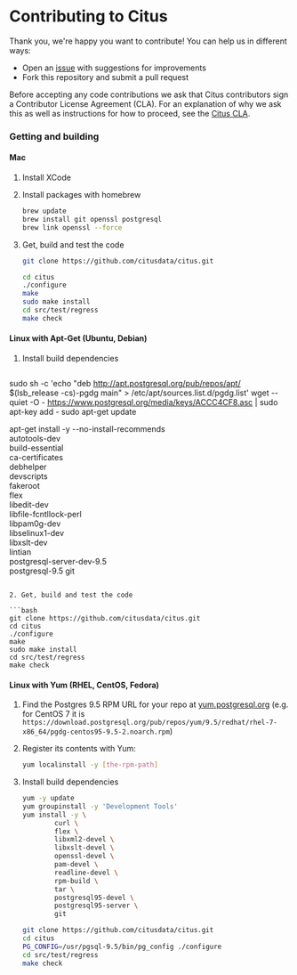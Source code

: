 # Contributing to Citus

Thank you, we're happy you want to contribute! You can help us in
different ways:

* Open an [issue](https://github.com/citusdata/citus/issues) with
  suggestions for improvements
* Fork this repository and submit a pull request

Before accepting any code contributions we ask that Citus contributors
sign a Contributor License Agreement (CLA). For an explanation of
why we ask this as well as instructions for how to proceed, see the
[Citus CLA](https://www.citusdata.com/community/CLA).

### Getting and building

#### Mac

1. Install XCode
2. Install packages with homebrew

   ```bash
   brew update
   brew install git openssl postgresql
   brew link openssl --force
   ```

3. Get, build and test the code

   ```bash
   git clone https://github.com/citusdata/citus.git

   cd citus
   ./configure
   make
   sudo make install
   cd src/test/regress
   make check
   ```

#### Linux with Apt-Get (Ubuntu, Debian)

1. Install build dependencies

   ```bash
  sudo sh -c 'echo "deb http://apt.postgresql.org/pub/repos/apt/ $(lsb_release -cs)-pgdg main" > /etc/apt/sources.list.d/pgdg.list'
  wget --quiet -O - https://www.postgresql.org/media/keys/ACCC4CF8.asc | sudo apt-key add -
  sudo apt-get update

  apt-get install -y --no-install-recommends \
          autotools-dev \
          build-essential \
          ca-certificates \
          debhelper \
          devscripts \
          fakeroot \
          flex \
          libedit-dev \
          libfile-fcntllock-perl \
          libpam0g-dev \
          libselinux1-dev \
          libxslt-dev \
          lintian \
          postgresql-server-dev-9.5 \
          postgresql-9.5
          git
   ```

2. Get, build and test the code

   ```bash
   git clone https://github.com/citusdata/citus.git
   cd citus
   ./configure
   make
   sudo make install
   cd src/test/regress
   make check
   ```

#### Linux with Yum (RHEL, CentOS, Fedora)

1. Find the Postgres 9.5 RPM URL for your repo at [yum.postgresql.org](http://yum.postgresql.org)
   (e.g.  for CentOS 7 it is
   `https://download.postgresql.org/pub/repos/yum/9.5/redhat/rhel-7-x86_64/pgdg-centos95-9.5-2.noarch.rpm`)
2. Register its contents with Yum:

   ```bash
   yum localinstall -y [the-rpm-path]
   ```

3. Install build dependencies

   ```bash
   yum -y update
   yum groupinstall -y 'Development Tools'
   yum install -y \
           curl \
           flex \
           libxml2-devel \
           libxslt-devel \
           openssl-devel \
           pam-devel \
           readline-devel \
           rpm-build \
           tar \
           postgresql95-devel \
           postgresql95-server \
           git

   git clone https://github.com/citusdata/citus.git
   cd citus
   PG_CONFIG=/usr/pgsql-9.5/bin/pg_config ./configure
   cd src/test/regress
   make check
   ```
